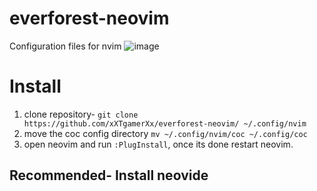 # everforest-neovim
Configuration files for nvim
![image](https://media.discordapp.net/attachments/786240300095897610/955731919734190100/unknown.png)

# Install
1. clone repository- ```git clone https://github.com/xXTgamerXx/everforest-neovim/ ~/.config/nvim```
2. move the coc config directory ```mv ~/.config/nvim/coc ~/.config/coc```
3. open neovim and run `:PlugInstall`, once its done restart neovim.
## Recommended- Install neovide
